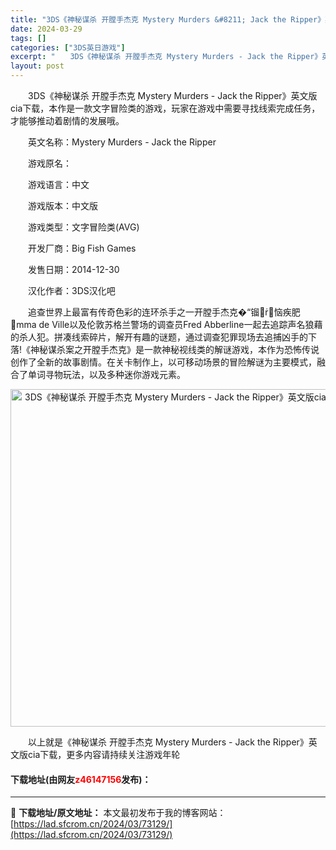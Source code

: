 ```yaml
---
title: "3DS《神秘谋杀 开膛手杰克 Mystery Murders &#8211; Jack the Ripper》英文版cia下载"
date: 2024-03-29
tags: []
categories: ["3DS英日游戏"]
excerpt: "　　3DS《神秘谋杀 开膛手杰克 Mystery Murders - Jack the Ripper》英文版cia下载，本作是一款文字冒险类的游戏，玩家在游戏中需要寻找线索完成任务，才能够推动着剧情的发展哦。 　　英文名称：Mystery Murders - Jack the Ripper 　　游戏&hellip;"
layout: post
---
```


 <p>　　3DS《神秘谋杀 开膛手杰克 Mystery Murders - Jack the Ripper》英文版cia下载，本作是一款文字冒险类的游戏，玩家在游戏中需要寻找线索完成任务，才能够推动着剧情的发展哦。</p> <p>　　英文名称：Mystery Murders - Jack the Ripper</p> <p>　　游戏原名：</p> <p>　　游戏语言：中文</p> <p>　　游戏版本：中文版</p> <p>　　游戏类型：文字冒险类(AVG)</p> <p>　　开发厂商：Big Fish Games</p> <p>　　发售日期：2014-12-30</p> <p>　　汉化作者：3DS汉化吧</p> <p>　　追查世界上最富有传奇色彩的连环杀手之一开膛手杰克�&ldquo;镏恼疾肥mma de Ville以及伦敦苏格兰警场的调查员Fred Abberline一起去追踪声名狼藉的杀人犯。拼凑线索碎片，解开有趣的谜题，通过调查犯罪现场去追捕凶手的下落!《神秘谋杀案之开膛手杰克》是一款神秘视线类的解谜游戏，本作为恐怖传说创作了全新的故事剧情。在关卡制作上，以可移动场景的冒险解谜为主要模式，融合了单词寻物玩法，以及多种迷你游戏元素。</p> <p align="center"><img align="" border="0" src="https://lad.sfcrom.cn/wp-content/uploads/2024/03/20240329_6606327faafdf.jpg" width="540" alt="3DS《神秘谋杀 开膛手杰克 Mystery Murders - Jack the Ripper》英文版cia下载" /></p> <p>　　以上就是《神秘谋杀 开膛手杰克 Mystery Murders - Jack the Ripper》英文版cia下载，更多内容请持续关注游戏年轮</p> <p><h4>下载地址(由网友<font color="red">z46147156</font>发布)：</h4></p> 

---
📖 **下载地址/原文地址：** 本文最初发布于我的博客网站：[https://lad.sfcrom.cn/2024/03/73129/](https://lad.sfcrom.cn/2024/03/73129/)
